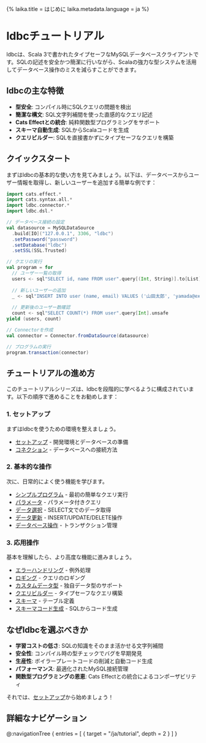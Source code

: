 {%
  laika.title = はじめに
  laika.metadata.language = ja
%}

# ldbcチュートリアル

ldbcは、Scala 3で書かれたタイプセーフなMySQLデータベースクライアントです。SQLの記述を安全かつ簡潔に行いながら、Scalaの強力な型システムを活用してデータベース操作のミスを減らすことができます。

## ldbcの主な特徴

- **型安全**: コンパイル時にSQLクエリの問題を検出
- **簡潔な構文**: SQL文字列補間を使った直感的なクエリ記述
- **Cats Effectとの統合**: 純粋関数型プログラミングをサポート
- **スキーマ自動生成**: SQLからScalaコードを生成
- **クエリビルダー**: SQLを直接書かずにタイプセーフなクエリを構築

## クイックスタート

まずはldbcの基本的な使い方を見てみましょう。以下は、データベースからユーザー情報を取得し、新しいユーザーを追加する簡単な例です：

```scala 3
import cats.effect.*
import cats.syntax.all.*
import ldbc.connector.*
import ldbc.dsl.*

// データベース接続の設定
val datasource = MySQLDataSource
  .build[IO]("127.0.0.1", 3306, "ldbc")
  .setPassword("password")
  .setDatabase("ldbc")
  .setSSL(SSL.Trusted)

// クエリの実行
val program = for
  // ユーザー一覧の取得
  users <- sql"SELECT id, name FROM user".query[(Int, String)].to[List]
  
  // 新しいユーザーの追加
  _ <- sql"INSERT INTO user (name, email) VALUES ('山田太郎', 'yamada@example.com')".update
  
  // 更新後のユーザー数確認
  count <- sql"SELECT COUNT(*) FROM user".query[Int].unsafe
yield (users, count)

// Connectorを作成
val connector = Connector.fromDataSource(datasource)

// プログラムの実行
program.transaction(connector)
```

## チュートリアルの進め方

このチュートリアルシリーズは、ldbcを段階的に学べるように構成されています。以下の順序で進めることをお勧めします：

### 1. セットアップ

まずはldbcを使うための環境を整えましょう。

- [セットアップ](/ja/tutorial/Setup.md) - 開発環境とデータベースの準備
- [コネクション](/ja/tutorial/Connection.md) - データベースへの接続方法

### 2. 基本的な操作

次に、日常的によく使う機能を学びます。

- [シンプルプログラム](/ja/tutorial/Simple-Program.md) - 最初の簡単なクエリ実行
- [パラメータ](/ja/tutorial/Parameterized-Queries.md) - パラメータ付きクエリ
- [データ選択](/ja/tutorial/Selecting-Data.md) - SELECT文でのデータ取得
- [データ更新](/ja/tutorial/Updating-Data.md) - INSERT/UPDATE/DELETE操作
- [データベース操作](/ja/tutorial/Database-Operations.md) - トランザクション管理

### 3. 応用操作

基本を理解したら、より高度な機能に進みましょう。

- [エラーハンドリング](/ja/tutorial/Error-Handling.md) - 例外処理
- [ロギング](/ja/tutorial/Logging.md) - クエリのロギング
- [カスタムデータ型](/ja/tutorial/Custom-Data-Type.md) - 独自データ型のサポート
- [クエリビルダー](/ja/tutorial/Query-Builder.md) - タイプセーフなクエリ構築
- [スキーマ](/ja/tutorial/Schema.md) - テーブル定義
- [スキーマコード生成](/ja/tutorial/Schema-Code-Generation.md) - SQLからコード生成

## なぜldbcを選ぶべきか

- **学習コストの低さ**: SQLの知識をそのまま活かせる文字列補間
- **安全性**: コンパイル時の型チェックでバグを早期発見
- **生産性**: ボイラープレートコードの削減と自動コード生成
- **パフォーマンス**: 最適化されたMySQL接続管理
- **関数型プログラミングの恩恵**: Cats Effectとの統合によるコンポーザビリティ

それでは、[セットアップ](/ja/tutorial/Setup.md)から始めましょう！

## 詳細なナビゲーション

@:navigationTree {
  entries = [ { target = "/ja/tutorial", depth = 2 } ]
}
